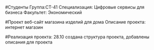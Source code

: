 #Cтуденты
Группа:СТ-41
Специализация: Цифровые сервисы для бизнеса
Факультет: Экономический

#Проект веб-сайт магазина изделий для дома
Описание проекта: интернет магазин


#Реализация проекта:
28.10 создана структура проекта, добавлены описания для проекта
